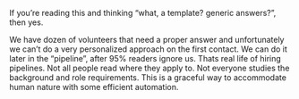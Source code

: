If you’re reading this and thinking “what, a template? generic answers?”, then yes. 

We have dozen of volunteers that need a proper answer and unfortunately we can’t do a very personalized approach on the first contact. We can do it later in the “pipeline”, after 95% readers ignore us. Thats real life of hiring pipelines. Not all people read where they apply to. Not everyone studies the background and role requirements. This is a graceful way to accommodate human nature with some efficient automation.